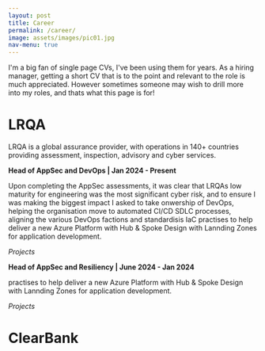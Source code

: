 ```yaml
---
layout: post
title: Career
permalink: /career/
image: assets/images/pic01.jpg
nav-menu: true
---
```


I'm a big fan of single page CVs, I've been using them for years. As a hiring manager, getting a short CV that is to the point and relevant to the role is much appreciated. However sometimes someone may wish to drill more into my roles, and thats what this page is for!

# LRQA
LRQA is a global assurance provider, with operations in 140+ countries providing assessment, inspection, advisory and cyber services.

<b>Head of AppSec and DevOps | Jan 2024 - Present</b>

Upon completing the AppSec assessments, it was clear that LRQAs low maturity for engineering was the most significant cyber risk, and to ensure I was making the biggest impact I asked to take onwership of DevOps, helping the organisation move to automated CI/CD SDLC processes, aligning the various DevOps factions and standardisis IaC practises to help deliver a new Azure Platform with Hub & Spoke Design with Lannding Zones for application development.

<i>Projects</i>


<b>Head of AppSec and Resiliency | June 2024 - Jan 2024</b>

practises to help deliver a new Azure Platform with Hub & Spoke Design with Lannding Zones for application development.

<i>Projects</i>

# ClearBank